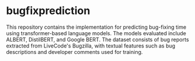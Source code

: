 # bugfixprediction
This repository contains the implementation for predicting bug-fixing time using transformer-based language models. The models evaluated include ALBERT, DistilBERT, and Google BERT. The dataset consists of bug reports extracted from LiveCode's Bugzilla, with textual features such as bug descriptions and developer comments used for training.
